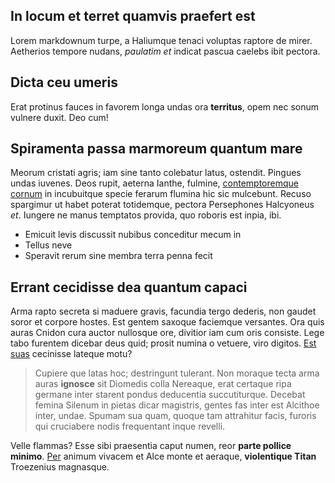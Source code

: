 ## In locum et terret quamvis praefert est

Lorem markdownum turpe, a Haliumque tenaci voluptas raptore de mirer. Aetherios
tempore nudans, *paulatim et* indicat pascua caelebs ibit pectora.

## Dicta ceu umeris

Erat protinus fauces in favorem longa undas ora **territus**, opem nec sonum
vulnere duxit. Deo cum!

## Spiramenta passa marmoreum quantum mare

Meorum cristati agris; iam sine tanto colebatur latus, ostendit. Pingues undas
iuvenes. Deos rupit, aeterna Ianthe, fulmine, [contemptoremque
cornum](http://similiavara.org/dabitur.aspx) in incubuitque specie ferarum
flumina hic sic mulcebunt. Recuso spargimur ut habet poterat totidemque, pectora
Persephones Halcyoneus *et*. Iungere ne manus temptatos provida, quo roboris est
inpia, ibi.

- Emicuit levis discussit nubibus conceditur mecum in
- Tellus neve
- Speravit rerum sine membra terra penna fecit

## Errant cecidisse dea quantum capaci

Arma rapto secreta si maduere gravis, facundia tergo dederis, non gaudet soror
et corpore hostes. Est gentem saxoque faciemque versantes. Ora quis auras Cnidon
cura auctor nullosque ore, divitior iam cum oris consiste. Lege tabo furentem
dicebar deus quid; prosit numina o vetuere, viro digitos. [Est
suas](http://www.quid.io/fuerat-accipe) cecinisse lateque motu?

> Cupiere que latas hoc; destringunt tulerant. Non moraque tecta arma auras
> **ignosce** sit Diomedis colla Nereaque, erat certaque ripa germane inter
> starent pondus deducentia succutiturque. Decebat femina Silenum in pietas
> dicar magistris, gentes fas inter est Alcithoe inter, undae. Spumam sua quam,
> quoque tam attrahitur facis, furoris qui cruciabere nodis frequentant inque
> revelli.

Velle flammas? Esse sibi praesentia caput numen, reor **parte pollice minimo**.
[Per](http://orionis.io/petiit-quoque.html) animum vivacem et Alce monte et
aeraque, **violentique Titan** Troezenius magnasque.
